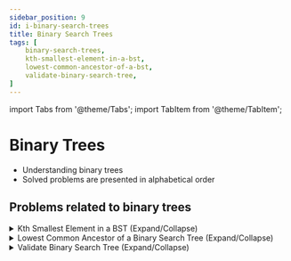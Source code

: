 ```yaml
---
sidebar_position: 9 
id: i-binary-search-trees
title: Binary Search Trees
tags: [
    binary-search-trees, 
    kth-smallest-element-in-a-bst,
    lowest-common-ancestor-of-a-bst,
    validate-binary-search-tree,
]
---
```


import Tabs from '@theme/Tabs';
import TabItem from '@theme/TabItem';

# Binary Trees

- Understanding binary trees 
- Solved problems are presented in alphabetical order

## Problems related to binary trees 

<details> 
<summary> Kth Smallest Element in a BST (Expand/Collapse) </summary> 

### [↗ See LeetCode Problem #230](https://leetcode.com/problems/kth-smallest-element-in-a-bst/)

<Tabs>
<TabItem value="java" label="Java">

```java showLineNumbers
public class Solution {
    public static void main(String[] args) {
        System.out.println("Hello, world!");
    }
}
```

</TabItem>
</Tabs>

</details>

<details> 
<summary> Lowest Common Ancestor of a Binary Search Tree (Expand/Collapse) </summary> 

### [↗ See LeetCode Problem #235](https://leetcode.com/problems/lowest-common-ancestor-of-a-binary-search-tree/)

<Tabs>
<TabItem value="java" label="Java">

```java showLineNumbers
public class Solution {
    public static void main(String[] args) {
        System.out.println("Hello, world!");
    }
}
```

</TabItem>
</Tabs>

</details>

<details> 
<summary> Validate Binary Search Tree (Expand/Collapse) </summary> 

### [↗ See LeetCode Problem #98](https://leetcode.com/problems/validate-binary-search-tree/)

<Tabs>
<TabItem value="java" label="Java">

```java showLineNumbers
public class Solution {
    public static void main(String[] args) {
        System.out.println("Hello, world!");
    }
}
```

</TabItem>
</Tabs>

</details>